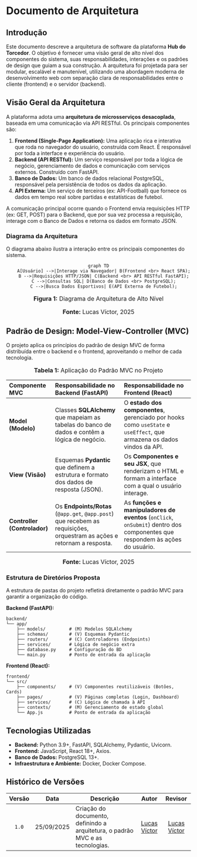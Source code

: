 # Documento de Arquitetura

## Introdução

Este documento descreve a arquitetura de software da plataforma **Hub do Torcedor**. O objetivo é fornecer uma visão geral de alto nível dos componentes do sistema, suas responsabilidades, interações e os padrões de design que guiam a sua construção. A arquitetura foi projetada para ser modular, escalável e manutenível, utilizando uma abordagem moderna de desenvolvimento web com separação clara de responsabilidades entre o cliente (frontend) e o servidor (backend).

## Visão Geral da Arquitetura

A plataforma adota uma **arquitetura de microsserviços desacoplada**, baseada em uma comunicação via API RESTful. Os principais componentes são:

1. **Frontend (Single-Page Application):** Uma aplicação rica e interativa que roda no navegador do usuário, construída com React. É responsável por toda a interface e experiência do usuário.
2. **Backend (API RESTful):** Um serviço responsável por toda a lógica de negócio, gerenciamento de dados e comunicação com serviços externos. Construído com FastAPI.
3. **Banco de Dados:** Um banco de dados relacional PostgreSQL, responsável pela persistência de todos os dados da aplicação.
4. **API Externa:** Um serviço de terceiros (ex: API-Football) que fornece os dados em tempo real sobre partidas e estatísticas de futebol.

A comunicação principal ocorre quando o Frontend envia requisições HTTP (ex: GET, POST) para o Backend, que por sua vez processa a requisição, interage com o Banco de Dados e retorna os dados em formato JSON.

### Diagrama da Arquitetura

O diagrama abaixo ilustra a interação entre os principais componentes do sistema.

<div align="center">

```mermaid
graph TD
    A[Usuário] -->|Interage via Navegador| B(Frontend <br> React SPA);
    B -->|Requisições HTTP/JSON| C(Backend <br> API RESTful FastAPI);
    C -->|Consultas SQL| D(Banco de Dados <br> PostgreSQL);
    C -->|Busca Dados Esportivos| E(API Externa de Futebol);
 ```
 </div>

<div align="center">
<font size="3"><p><b>Figura 1:</b> Diagrama de Arquitetura de Alto Nível</p></font>  
<font size="3"><p><b>Fonte:</b> Lucas Víctor, 2025</p></font>
</div>

## Padrão de Design: Model-View-Controller (MVC)

O projeto aplica os princípios do padrão de design MVC de forma distribuída entre o backend e o frontend, aproveitando o melhor de cada tecnologia.

<div align="center">
<font size="3"><p><b>Tabela 1:</b> Aplicação do Padrão MVC no Projeto</p></font>
</div>

| Componente MVC               | Responsabilidade no Backend (FastAPI)                                                                                   | Responsabilidade no Frontend (React)                                                                                        |
| :--------------------------- | :---------------------------------------------------------------------------------------------------------------------- | :-------------------------------------------------------------------------------------------------------------------------- |
| **Model (Modelo)**           | Classes **SQLAlchemy** que mapeiam as tabelas do banco de dados e contêm a lógica de negócio.                           | O **estado dos componentes**, gerenciado por hooks como `useState` e `useEffect`, que armazena os dados vindos da API.      |
| **View (Visão)**             | Esquemas **Pydantic** que definem a estrutura e formato dos dados de resposta (JSON).                                   | Os **Componentes e seu JSX**, que renderizam o HTML e formam a interface com a qual o usuário interage.                     |
| **Controller (Controlador)** | Os **Endpoints/Rotas** (`@app.get`, `@app.post`) que recebem as requisições, orquestram as ações e retornam a resposta. | As **funções e manipuladores de eventos** (`onClick`, `onSubmit`) dentro dos componentes que respondem às ações do usuário. |

<div align="center">
<font size="3"><p><b>Fonte:</b> Lucas Víctor, 2025</p></font>
</div>

### Estrutura de Diretórios Proposta

A estrutura de pastas do projeto refletirá diretamente o padrão MVC para garantir a organização do código.

**Backend (FastAPI):**

```
backend/
└── app/
    ├── models/         # (M) Modelos SQLAlchemy
    ├── schemas/        # (V) Esquemas Pydantic
    ├── routers/        # (C) Controladores (Endpoints)
    ├── services/       # Lógica de negócio extra
    ├── database.py     # Configuração do BD
    └── main.py         # Ponto de entrada da aplicação
```

**Frontend (React):**

```
frontend/
└── src/
    ├── components/     # (V) Componentes reutilizáveis (Botões, Cards)
    ├── pages/          # (V) Páginas completas (Login, Dashboard)
    ├── services/       # (C) Lógica de chamada à API
    ├── contexts/       # (M) Gerenciamento de estado global
    └── App.js          # Ponto de entrada da aplicação
```

## Tecnologias Utilizadas

* **Backend:** Python 3.9+, FastAPI, SQLAlchemy, Pydantic, Uvicorn.
* **Frontend:** JavaScript, React 18+, Axios.
* **Banco de Dados:** PostgreSQL 13+.
* **Infraestrutura e Ambiente:** Docker, Docker Compose.

## Histórico de Versões



| Versão |    Data    | Descrição                                                                     | Autor | Revisor |
| :----: | :--------: | ----------------------------------------------------------------------------- | :---: | :-----: |
|  `1.0` | 25/09/2025 | Criação do documento, definindo a arquitetura, o padrão MVC e as tecnologias. | [Lucas Víctor](https://github.com/Lucas13032003)| [Lucas Víctor](https://github.com/Lucas13032003)

